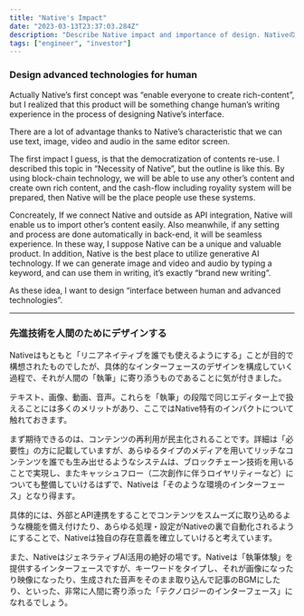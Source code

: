 ```yaml
---
title: "Native's Impact"
date: "2023-03-13T23:37:03.284Z"
description: "Describe Native impact and importance of design. Nativeの社会的なインパクトについて述べています。"
tags: ["engineer", "investor"]
---
```


### Design advanced technologies for human

Actually Native’s first concept was “enable everyone to create rich-content”, but I realized that this product will be something change human’s writing experience in the process of designing Native’s interface.

There are a lot of advantage thanks to Native’s characteristic that we can use text, image, video and audio in the same editor screen.

The first impact I guess, is that the democratization of contents re-use. I described this topic in “Necessity of Native”, but the outline is like this. By using block-chain technology, we will be able to use any other’s content and create own rich content, and the cash-flow including royality system will be prepared, then Native will be the place people use these systems.

Concreately, If we connect Native and outside as API integration, Native will enable us to import other’s content easily. Also meanwhile, if any setting and process are done automatically in back-end, it will be seamless experience. In these way, I suppose Native can be a unique and valuable product. In addition, Native is the best place to utilize generative AI technology. If we can generate image and video and audio by typing a keyword, and can use them in writing, it’s exactly “brand new writing”. 

As these idea, I want to design “interface between human and advanced technologies”.

---

### 先進技術を人間のためにデザインする

Nativeはもともと「リニアネイティブを誰でも使えるようにする」ことが目的で構想されたものでしたが、具体的なインターフェースのデザインを構成していく過程で、それが人間の「執筆」に寄り添うものであることに気が付きました。

テキスト、画像、動画、音声。これらを「執筆」の段階で同じエディター上で扱えることには多くのメリットがあり、ここではNative特有のインパクトについて触れておきます。

まず期待できるのは、コンテンツの再利用が民主化されることです。詳細は「必要性」の方に記載していますが、あらゆるタイプのメディアを用いてリッチなコンテンツを誰でも生み出せるようなシステムは、ブロックチェーン技術を用いることで実現し、またキャッシュフロー（二次創作に伴うロイヤリティーなど）についても整備していけるはずで、Nativeは「そのような環境のインターフェース」となり得ます。

具体的には、外部とAPI連携をすることでコンテンツをスムーズに取り込めるような機能を備え付けたり、あらゆる処理・設定がNativeの裏で自動化されるようにすることで、Nativeは独自の存在意義を確立していけると考えています。

また、NativeはジェネラティブAI活用の絶好の場です。Nativeは「執筆体験」を提供するインターフェースですが、キーワードをタイプし、それが画像になったり映像になったり、生成された音声をそのまま取り込んで記事のBGMにしたり、といった、非常に人間に寄り添った「テクノロジーのインターフェース」になれるでしょう。